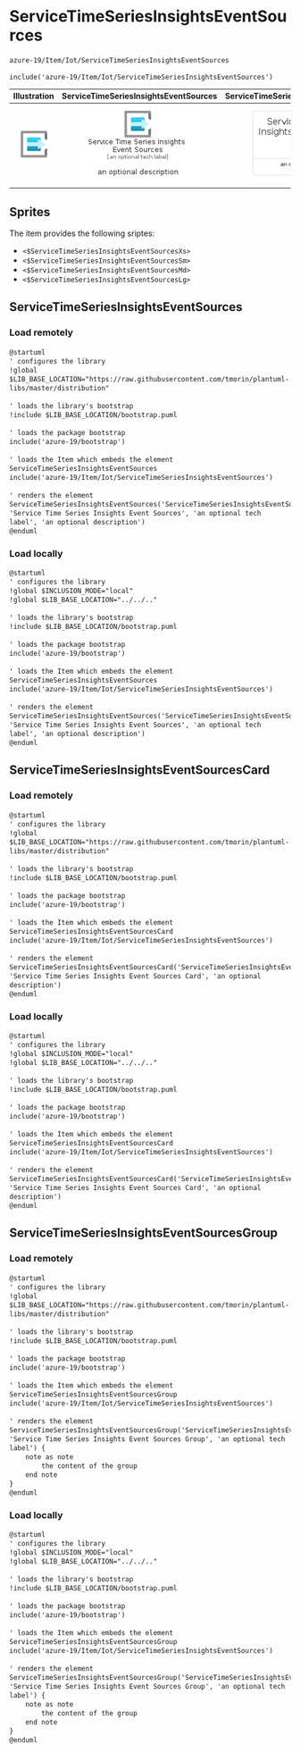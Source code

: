 # ServiceTimeSeriesInsightsEventSources


```text
azure-19/Item/Iot/ServiceTimeSeriesInsightsEventSources
```

```text
include('azure-19/Item/Iot/ServiceTimeSeriesInsightsEventSources')
```



| Illustration | ServiceTimeSeriesInsightsEventSources | ServiceTimeSeriesInsightsEventSourcesCard | ServiceTimeSeriesInsightsEventSourcesGroup |
| :---: | :---: | :---: | :---: |
| ![illustration for Illustration](../../../azure-19/Item/Iot/ServiceTimeSeriesInsightsEventSources.png) | ![illustration for ServiceTimeSeriesInsightsEventSources](../../../azure-19/Item/Iot/ServiceTimeSeriesInsightsEventSources.Local.png) | ![illustration for ServiceTimeSeriesInsightsEventSourcesCard](../../../azure-19/Item/Iot/ServiceTimeSeriesInsightsEventSourcesCard.Local.png) | ![illustration for ServiceTimeSeriesInsightsEventSourcesGroup](../../../azure-19/Item/Iot/ServiceTimeSeriesInsightsEventSourcesGroup.Local.png) |



## Sprites
The item provides the following sriptes:

- `<$ServiceTimeSeriesInsightsEventSourcesXs>`
- `<$ServiceTimeSeriesInsightsEventSourcesSm>`
- `<$ServiceTimeSeriesInsightsEventSourcesMd>`
- `<$ServiceTimeSeriesInsightsEventSourcesLg>`





## ServiceTimeSeriesInsightsEventSources

### Load remotely
```plantuml
@startuml
' configures the library
!global $LIB_BASE_LOCATION="https://raw.githubusercontent.com/tmorin/plantuml-libs/master/distribution"

' loads the library's bootstrap
!include $LIB_BASE_LOCATION/bootstrap.puml

' loads the package bootstrap
include('azure-19/bootstrap')

' loads the Item which embeds the element ServiceTimeSeriesInsightsEventSources
include('azure-19/Item/Iot/ServiceTimeSeriesInsightsEventSources')

' renders the element
ServiceTimeSeriesInsightsEventSources('ServiceTimeSeriesInsightsEventSources', 'Service Time Series Insights Event Sources', 'an optional tech label', 'an optional description')
@enduml
```

### Load locally
```plantuml
@startuml
' configures the library
!global $INCLUSION_MODE="local"
!global $LIB_BASE_LOCATION="../../.."

' loads the library's bootstrap
!include $LIB_BASE_LOCATION/bootstrap.puml

' loads the package bootstrap
include('azure-19/bootstrap')

' loads the Item which embeds the element ServiceTimeSeriesInsightsEventSources
include('azure-19/Item/Iot/ServiceTimeSeriesInsightsEventSources')

' renders the element
ServiceTimeSeriesInsightsEventSources('ServiceTimeSeriesInsightsEventSources', 'Service Time Series Insights Event Sources', 'an optional tech label', 'an optional description')
@enduml
```

## ServiceTimeSeriesInsightsEventSourcesCard

### Load remotely
```plantuml
@startuml
' configures the library
!global $LIB_BASE_LOCATION="https://raw.githubusercontent.com/tmorin/plantuml-libs/master/distribution"

' loads the library's bootstrap
!include $LIB_BASE_LOCATION/bootstrap.puml

' loads the package bootstrap
include('azure-19/bootstrap')

' loads the Item which embeds the element ServiceTimeSeriesInsightsEventSourcesCard
include('azure-19/Item/Iot/ServiceTimeSeriesInsightsEventSources')

' renders the element
ServiceTimeSeriesInsightsEventSourcesCard('ServiceTimeSeriesInsightsEventSourcesCard', 'Service Time Series Insights Event Sources Card', 'an optional description')
@enduml
```

### Load locally
```plantuml
@startuml
' configures the library
!global $INCLUSION_MODE="local"
!global $LIB_BASE_LOCATION="../../.."

' loads the library's bootstrap
!include $LIB_BASE_LOCATION/bootstrap.puml

' loads the package bootstrap
include('azure-19/bootstrap')

' loads the Item which embeds the element ServiceTimeSeriesInsightsEventSourcesCard
include('azure-19/Item/Iot/ServiceTimeSeriesInsightsEventSources')

' renders the element
ServiceTimeSeriesInsightsEventSourcesCard('ServiceTimeSeriesInsightsEventSourcesCard', 'Service Time Series Insights Event Sources Card', 'an optional description')
@enduml
```

## ServiceTimeSeriesInsightsEventSourcesGroup

### Load remotely
```plantuml
@startuml
' configures the library
!global $LIB_BASE_LOCATION="https://raw.githubusercontent.com/tmorin/plantuml-libs/master/distribution"

' loads the library's bootstrap
!include $LIB_BASE_LOCATION/bootstrap.puml

' loads the package bootstrap
include('azure-19/bootstrap')

' loads the Item which embeds the element ServiceTimeSeriesInsightsEventSourcesGroup
include('azure-19/Item/Iot/ServiceTimeSeriesInsightsEventSources')

' renders the element
ServiceTimeSeriesInsightsEventSourcesGroup('ServiceTimeSeriesInsightsEventSourcesGroup', 'Service Time Series Insights Event Sources Group', 'an optional tech label') {
    note as note
        the content of the group
    end note
}
@enduml
```

### Load locally
```plantuml
@startuml
' configures the library
!global $INCLUSION_MODE="local"
!global $LIB_BASE_LOCATION="../../.."

' loads the library's bootstrap
!include $LIB_BASE_LOCATION/bootstrap.puml

' loads the package bootstrap
include('azure-19/bootstrap')

' loads the Item which embeds the element ServiceTimeSeriesInsightsEventSourcesGroup
include('azure-19/Item/Iot/ServiceTimeSeriesInsightsEventSources')

' renders the element
ServiceTimeSeriesInsightsEventSourcesGroup('ServiceTimeSeriesInsightsEventSourcesGroup', 'Service Time Series Insights Event Sources Group', 'an optional tech label') {
    note as note
        the content of the group
    end note
}
@enduml
```

